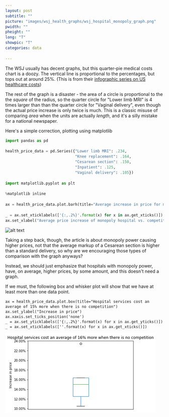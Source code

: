 ```yaml
---
layout: post
subtitle: ""
picture: "images/wsj_health_graphs/wsj_hospital_monopoly_graph.png"
pwidth: ""
pheight: ""
long: "T"
showpic: "T"
categories: data

---
```


The WSJ usually has decent graphs, but this quarter-pie medical costs chart is a doozy. The vertical line is
proportional to the percentages, but tops out at around 25%. (This is from their
[infographic series on US healthcare costs](https://www.wsj.com/articles/why-americans-spend-so-much-on-health-carein-12-charts-1533047243))

The rest of the graph is a disaster - the area of a circle is proportional to the the
*square* of the radius, so the quarter circle for "Lower limb MRI" is 4 times larger than than the quarter circle for "Vaginal delivery", even though the actual price increase is only twice is much. This is a classic misuse of comparing *area* when the units are actually *length*, and it's a silly mistake for a national newspaper. 

Here's a simple correction, plotting using matplotlib

```python
import pandas as pd

health_price_data = pd.Series({"Lower limb MRI": .234,
                               "Knee replacement": .164,
                               "Cesarean section": .150,
                               "Inpatient": .125,
                               "Vaginal delivery": .105})

import matplotlib.pyplot as plt

%matplotlib inline

ax = health_price_data.plot.barh(title="Average increase in price for monopoly hospitals, for various services")

_ = ax.set_xticklabels(['{:,.2%}'.format(x) for x in ax.get_xticks()])
ax.set_xlabel("Average price increase of monopoly hospital vs. competitive hospital")
```

![alt text](/images/wsj_health_graphs/corrected_box_plot.png "Boxplot of same
data")




Taking a step back, though, the article is about monopoly power causing higher prices, not that the average markup of a Cesarean section is higher than a standard
delivery, so why are we encouraging those types of comparison with the graph
anyways?

Instead, we should just emphasize that hospitals with monopoly power,
have, on average, higher prices, by some amount, and this doesn't need a graph.

If we must, the following box and whisker plot will show that we have at least
more than one data point.


```
ax = health_price_data.plot.box(title="Hospital services cost an average of 15% more when there is no competition")
ax.set_ylabel("Increase in price")
ax.xaxis.set_ticks_position('none')
_ = ax.set_yticklabels(['{:,.2%}'.format(x) for x in ax.get_yticks()])
_ = ax.set_xticklabels([''.format(x) for x in ax.get_xticks()])
```

![alt text](/images/wsj_health_graphs/box_and_whiskers.png  "Box and Whiskers")
